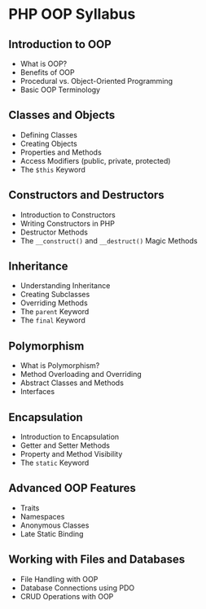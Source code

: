 # PHP OOP Syllabus

## Introduction to OOP
- What is OOP?
- Benefits of OOP
- Procedural vs. Object-Oriented Programming
- Basic OOP Terminology

## Classes and Objects
- Defining Classes
- Creating Objects
- Properties and Methods
- Access Modifiers (public, private, protected)
- The `$this` Keyword

## Constructors and Destructors
- Introduction to Constructors
- Writing Constructors in PHP
- Destructor Methods
- The `__construct()` and `__destruct()` Magic Methods

## Inheritance
- Understanding Inheritance
- Creating Subclasses
- Overriding Methods
- The `parent` Keyword
- The `final` Keyword

## Polymorphism
- What is Polymorphism?
- Method Overloading and Overriding
- Abstract Classes and Methods
- Interfaces

## Encapsulation
- Introduction to Encapsulation
- Getter and Setter Methods
- Property and Method Visibility
- The `static` Keyword

## Advanced OOP Features
- Traits
- Namespaces
- Anonymous Classes
- Late Static Binding

## Working with Files and Databases
- File Handling with OOP
- Database Connections using PDO
- CRUD Operations with OOP
